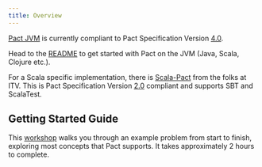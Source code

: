 ```yaml
---
title: Overview
---
```


[Pact JVM](https://github.com/pact-foundation/pact-jvm) is currently compliant to Pact Specification Version [4.0](https://github.com/pact-foundation/pact-specification/tree/version-4).

Head to the [README](jvm/readme) to get started with Pact on the JVM \(Java, Scala, Clojure etc.\).

For a Scala specific implementation, there is [Scala-Pact](scala) from the folks at ITV. This is Pact Specification Version [2.0](https://github.com/pact-foundation/pact-specification/tree/version-2) compliant and supports SBT and ScalaTest.

## Getting Started Guide

This [workshop](https://github.com/pact-foundation/pact-workshop-jvm-spring) walks you through an example problem from start to finish, exploring most concepts that Pact supports. It takes approximately 2 hours to complete.

